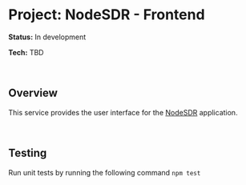 # Project: NodeSDR - Frontend

<strong>Status:</strong> In development

<strong>Tech:</strong> TBD

<br>

## Overview

This service provides the user interface for the <a href="https://github.com/barrygee/NodeSDR">NodeSDR</a> application.

<br>

## Testing

Run unit tests by running the following command ```npm test```